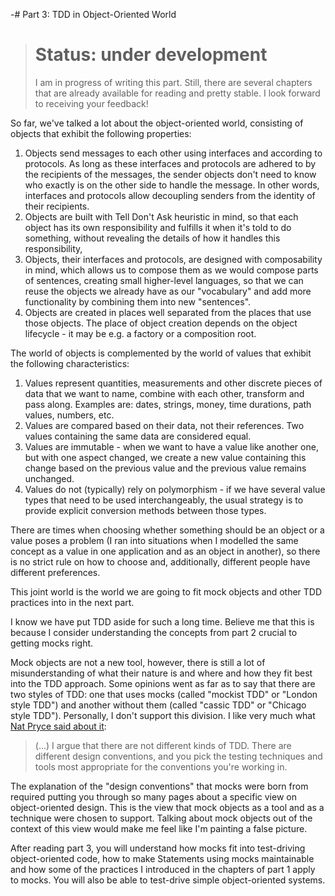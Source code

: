 ﻿-# Part 3: TDD in Object-Oriented World

> # Status: under development
>
> I am in progress of writing this part. Still, there are several chapters that are already available for reading and pretty stable. I look forward to receiving your feedback!

So far, we've talked a lot about the object-oriented world, consisting of objects that exhibit the following properties:

1. Objects send messages to each other using interfaces and according to protocols. As long as these interfaces and protocols are adhered to by the recipients of the messages, the sender objects don't need to know who exactly is on the other side to handle the message. In other words, interfaces and protocols allow decoupling senders from the identity of their recipients.
1. Objects are built with Tell Don't Ask heuristic in mind, so that each object has its own responsibility and fulfills it when it's told to do something, without revealing the details of how it handles this responsibility,
1. Objects, their interfaces and protocols, are designed with composability in mind, which allows us to compose them as we would compose parts of sentences, creating small higher-level languages, so that we can reuse the objects we already have as our "vocabulary" and add more functionality by combining them into new "sentences".
1. Objects are created in places well separated from the places that use those objects. The place of object creation depends on the object lifecycle - it may be e.g. a factory or a composition root.

The world of objects is complemented by the world of values that exhibit the following characteristics:

1. Values represent quantities, measurements and other discrete pieces of data that we want to name, combine with each other, transform and pass along. Examples are: dates, strings, money, time durations, path values, numbers, etc.
1. Values are compared based on their data, not their references. Two values containing the same data are considered equal.
1. Values are immutable - when we want to have a value like another one, but with one aspect changed, we create a new value containing this change based on the previous value and the previous value remains unchanged.
1. Values do not (typically) rely on polymorphism - if we have several value types that need to be used interchangeably, the usual strategy is to provide explicit conversion methods between those types.

There are times when choosing whether something should be an object or a value poses a problem (I ran into situations when I modelled the same concept as a value in one application and as an object in another), so there is no strict rule on how to choose and, additionally, different people have different preferences.

This joint world is the world we are going to fit mock objects and other TDD practices into in the next part.

I know we have put TDD aside for such a long time. Believe me that this is because I consider understanding the concepts from part 2 crucial to getting mocks right.

Mock objects are not a new tool, however, there is still a lot of misunderstanding of what their nature is and where and how they fit best into the TDD approach. Some opinions went as far as to say that there are two styles of TDD: one that uses mocks (called "mockist TDD" or "London style TDD") and another without them (called "cassic TDD" or "Chicago style TDD"). Personally, I don't support this division. I like very much what [Nat Pryce said about it](https://groups.google.com/d/msg/growing-object-oriented-software/GNS8bQ93yOo/GViu-YvWCEoJ):

> (...) I argue that there are not different kinds of TDD. There are different design conventions, and you pick the testing techniques and tools most appropriate for the conventions you're working in.

The explanation of the "design conventions" that mocks were born from required putting you through so many pages about a specific view on object-oriented design. This is the view that mock objects as a tool and as a technique were chosen to support. Talking about mock objects out of the context of this view would make me feel like I'm painting a false picture.

After reading part 3, you will understand how mocks fit into test-driving object-oriented code, how to make Statements using mocks maintainable and how some of the practices I introduced in the chapters of part 1 apply to mocks. You will also be able to test-drive simple object-oriented systems.
